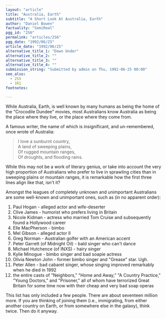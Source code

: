 ```yaml
---
layout: "article"
title: "Australia, Earth"
subtitle: "A Short Look At Australia, Earth"
author: "Daniel Bowen"
factuality: "SemiReal"
pgg_id: "2S6"
permalink: "articles/2S6"
pgg_date: "1992/06/25"
article_date: "1992/06/25"
alternative_title_1: "Down Under"
alternative_title_2: ""
alternative_title_3: ""
alternative_title_4: ""
submission_string: "Submitted by admin on Thu, 1992-06-25 00:00"
see_also:
  - 2S5
  - 1R1
footnotes: 

---
```

<div>
<p>While Australia, Earth, is well known by many humans as being the home of the "Crocodile Dundee" movies, most Australians know Australia as being the place where they live, or the place where they come from.</p>
<p>A famous writer, the name of which is insignificant, and un-remembered, once wrote of Australia:</p>
<blockquote>I love a sunburnt country,<br>
A land of sweeping plains,<br>
Of rugged mountain ranges,<br>
Of droughts, and flooding rains.</blockquote>
<p>While this may not be a work of literary genius, or take into account the very high proportion of Australians who prefer to live in sprawling cities than in sweeping plains or mountain ranges, it is remarkable how the first three lines align like that, isn't it?</p>
<p>Amongst the leagues of completely unknown and unimportant Australians are some well-known and unimportant ones, such as (in no apparent order):</p>
<ol>
<li value="1">Paul Hogan - alleged actor and wife-deserter</li>
<li value="2">Clive James - humorist who prefers living in Britain</li>
<li value="3">Nicole Kidman - actress who married Tom Cruise and subsequently found a Hollywood career</li>
<li value="4">Elle MacPherson - bimbo</li>
<li value="5">Mel Gibson - alleged actor II</li>
<li value="6">Greg Norman - Australian golfer with an American accent</li>
<li value="7">Peter Garrett (of Midnight Oil) - bald singer who can't dance</li>
<li value="8">Michael Hutchence (of INXS) - hairy singer</li>
<li value="9">Kylie Minogue - bimbo singer and bad soapie actress</li>
<li value="10">Olivia Newton John - former bimbo singer and "Grease" star. Ugh.</li>
<li value="11">Peter Allen - bad cabaret singer, whose singing improved remarkably when he died in 1992</li>
<li value="12">the entire casts of "Neighbors," "Home and Away," "A Country Practice," "Young Doctors," and "Prisoner," all of whom have terrorized Great Britain for some time now with their cheap and very bad soap operas</li>
</ol>
<p>This list has only included a few people. There are about seventeen million more. If you are thinking of joining them (i.e., immigrating, from either another country on Earth, or from somewhere else in the galaxy), think twice. Then do it anyway.</p>
</div>
